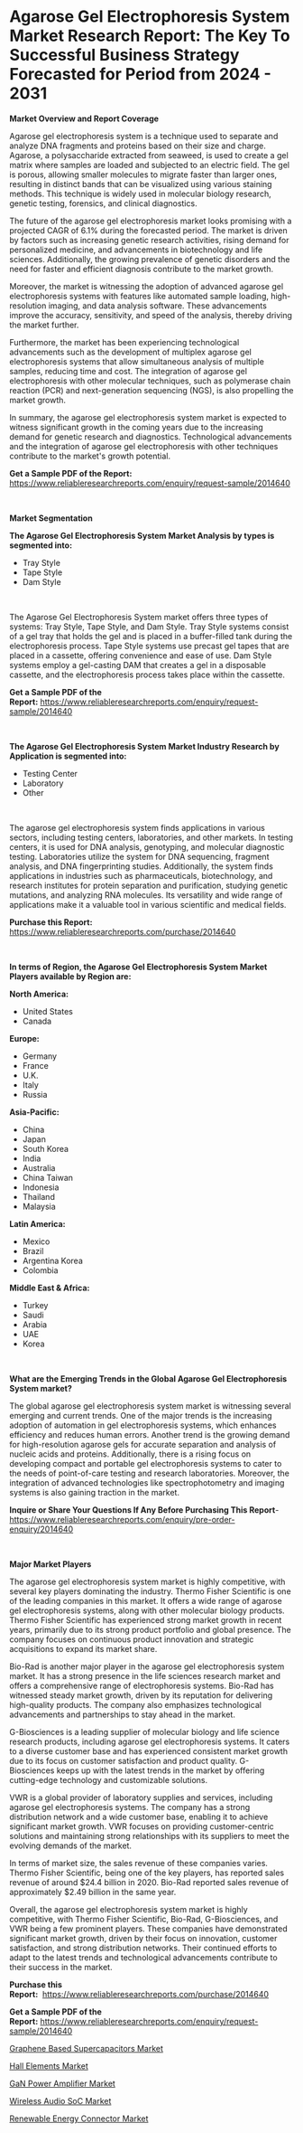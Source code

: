 <p><h1>Agarose Gel Electrophoresis System Market Research Report: The Key To Successful Business Strategy Forecasted for Period from 2024 - 2031</h1></p><p><strong>Market Overview and Report Coverage</strong></p>
<p><p>Agarose gel electrophoresis system is a technique used to separate and analyze DNA fragments and proteins based on their size and charge. Agarose, a polysaccharide extracted from seaweed, is used to create a gel matrix where samples are loaded and subjected to an electric field. The gel is porous, allowing smaller molecules to migrate faster than larger ones, resulting in distinct bands that can be visualized using various staining methods. This technique is widely used in molecular biology research, genetic testing, forensics, and clinical diagnostics.</p><p>The future of the agarose gel electrophoresis market looks promising with a projected CAGR of 6.1% during the forecasted period. The market is driven by factors such as increasing genetic research activities, rising demand for personalized medicine, and advancements in biotechnology and life sciences. Additionally, the growing prevalence of genetic disorders and the need for faster and efficient diagnosis contribute to the market growth.</p><p>Moreover, the market is witnessing the adoption of advanced agarose gel electrophoresis systems with features like automated sample loading, high-resolution imaging, and data analysis software. These advancements improve the accuracy, sensitivity, and speed of the analysis, thereby driving the market further.</p><p>Furthermore, the market has been experiencing technological advancements such as the development of multiplex agarose gel electrophoresis systems that allow simultaneous analysis of multiple samples, reducing time and cost. The integration of agarose gel electrophoresis with other molecular techniques, such as polymerase chain reaction (PCR) and next-generation sequencing (NGS), is also propelling the market growth.</p><p>In summary, the agarose gel electrophoresis system market is expected to witness significant growth in the coming years due to the increasing demand for genetic research and diagnostics. Technological advancements and the integration of agarose gel electrophoresis with other techniques contribute to the market's growth potential.</p></p>
<p><strong>Get a Sample PDF of the Report:</strong> <a href="https://www.reliableresearchreports.com/enquiry/request-sample/2014640">https://www.reliableresearchreports.com/enquiry/request-sample/2014640</a></p>
<p>&nbsp;</p>
<p><strong>Market Segmentation</strong></p>
<p><strong>The Agarose Gel Electrophoresis System Market Analysis by types is segmented into:</strong></p>
<p><ul><li>Tray Style</li><li>Tape Style</li><li>Dam Style</li></ul></p>
<p>&nbsp;</p>
<p><p>The Agarose Gel Electrophoresis System market offers three types of systems: Tray Style, Tape Style, and Dam Style. Tray Style systems consist of a gel tray that holds the gel and is placed in a buffer-filled tank during the electrophoresis process. Tape Style systems use precast gel tapes that are placed in a cassette, offering convenience and ease of use. Dam Style systems employ a gel-casting DAM that creates a gel in a disposable cassette, and the electrophoresis process takes place within the cassette.</p></p>
<p><strong>Get a Sample PDF of the Report:</strong>&nbsp;<a href="https://www.reliableresearchreports.com/enquiry/request-sample/2014640">https://www.reliableresearchreports.com/enquiry/request-sample/2014640</a></p>
<p>&nbsp;</p>
<p><strong>The Agarose Gel Electrophoresis System Market Industry Research by Application is segmented into:</strong></p>
<p><ul><li>Testing Center</li><li>Laboratory</li><li>Other</li></ul></p>
<p>&nbsp;</p>
<p><p>The agarose gel electrophoresis system finds applications in various sectors, including testing centers, laboratories, and other markets. In testing centers, it is used for DNA analysis, genotyping, and molecular diagnostic testing. Laboratories utilize the system for DNA sequencing, fragment analysis, and DNA fingerprinting studies. Additionally, the system finds applications in industries such as pharmaceuticals, biotechnology, and research institutes for protein separation and purification, studying genetic mutations, and analyzing RNA molecules. Its versatility and wide range of applications make it a valuable tool in various scientific and medical fields.</p></p>
<p><strong>Purchase this Report:</strong>&nbsp; <a href="https://www.reliableresearchreports.com/purchase/2014640">https://www.reliableresearchreports.com/purchase/2014640</a></p>
<p>&nbsp;</p>
<p><strong>In terms of Region, the Agarose Gel Electrophoresis System Market Players available by Region are:</strong></p>
<p>
    <p> <strong> North America: </strong>
        <ul>
            <li>United States</li>
            <li>Canada</li>
        </ul>
        </p> 
    <p> <strong> Europe: </strong>
        <ul>
            <li>Germany</li>
            <li>France</li>
            <li>U.K.</li>
            <li>Italy</li>
            <li>Russia</li>
        </ul>
        </p> 
    <p> <strong> Asia-Pacific: </strong>
        <ul>
            <li>China</li>
            <li>Japan</li>
            <li>South Korea</li>
            <li>India</li>
            <li>Australia</li>
            <li>China Taiwan</li>
            <li>Indonesia</li>
            <li>Thailand</li>
            <li>Malaysia</li>
        </ul>
        </p> 
    <p> <strong> Latin America: </strong>
        <ul>
            <li>Mexico</li>
            <li>Brazil</li>
            <li>Argentina Korea</li>
            <li>Colombia</li>
        </ul>
        </p> 
    <p> <strong> Middle East & Africa: </strong>
        <ul>
            <li>Turkey</li>
            <li>Saudi</li>
            <li>Arabia</li>
            <li>UAE</li>
            <li>Korea</li>
        </ul>
    </p>
    </p>
<p>&nbsp;</p>
<p><strong>What are the Emerging Trends in the Global Agarose Gel Electrophoresis System market?</strong></p>
<p><p>The global agarose gel electrophoresis system market is witnessing several emerging and current trends. One of the major trends is the increasing adoption of automation in gel electrophoresis systems, which enhances efficiency and reduces human errors. Another trend is the growing demand for high-resolution agarose gels for accurate separation and analysis of nucleic acids and proteins. Additionally, there is a rising focus on developing compact and portable gel electrophoresis systems to cater to the needs of point-of-care testing and research laboratories. Moreover, the integration of advanced technologies like spectrophotometry and imaging systems is also gaining traction in the market.</p></p>
<p><strong>Inquire or Share Your Questions If Any Before Purchasing This Report</strong>- <a href="https://www.reliableresearchreports.com/enquiry/pre-order-enquiry/2014640">https://www.reliableresearchreports.com/enquiry/pre-order-enquiry/2014640</a></p>
<p>&nbsp;</p>
<p><strong>Major Market Players</strong></p>
<p><p>The agarose gel electrophoresis system market is highly competitive, with several key players dominating the industry. Thermo Fisher Scientific is one of the leading companies in this market. It offers a wide range of agarose gel electrophoresis systems, along with other molecular biology products. Thermo Fisher Scientific has experienced strong market growth in recent years, primarily due to its strong product portfolio and global presence. The company focuses on continuous product innovation and strategic acquisitions to expand its market share.</p><p>Bio-Rad is another major player in the agarose gel electrophoresis system market. It has a strong presence in the life sciences research market and offers a comprehensive range of electrophoresis systems. Bio-Rad has witnessed steady market growth, driven by its reputation for delivering high-quality products. The company also emphasizes technological advancements and partnerships to stay ahead in the market.</p><p>G-Biosciences is a leading supplier of molecular biology and life science research products, including agarose gel electrophoresis systems. It caters to a diverse customer base and has experienced consistent market growth due to its focus on customer satisfaction and product quality. G-Biosciences keeps up with the latest trends in the market by offering cutting-edge technology and customizable solutions.</p><p>VWR is a global provider of laboratory supplies and services, including agarose gel electrophoresis systems. The company has a strong distribution network and a wide customer base, enabling it to achieve significant market growth. VWR focuses on providing customer-centric solutions and maintaining strong relationships with its suppliers to meet the evolving demands of the market.</p><p>In terms of market size, the sales revenue of these companies varies. Thermo Fisher Scientific, being one of the key players, has reported sales revenue of around $24.4 billion in 2020. Bio-Rad reported sales revenue of approximately $2.49 billion in the same year.</p><p>Overall, the agarose gel electrophoresis system market is highly competitive, with Thermo Fisher Scientific, Bio-Rad, G-Biosciences, and VWR being a few prominent players. These companies have demonstrated significant market growth, driven by their focus on innovation, customer satisfaction, and strong distribution networks. Their continued efforts to adapt to the latest trends and technological advancements contribute to their success in the market.</p></p>
<p><strong>Purchase this Report:</strong>&nbsp;&nbsp;<a href="https://www.reliableresearchreports.com/purchase/2014640">https://www.reliableresearchreports.com/purchase/2014640</a></p>
<p></p>
<p><strong>Get a Sample PDF of the Report:</strong>&nbsp;<a href="https://www.reliableresearchreports.com/enquiry/request-sample/2014640">https://www.reliableresearchreports.com/enquiry/request-sample/2014640</a></p>
<p><p><a href="https://github.com/rahu1503/Market-Research-Report-List-2/blob/main/graphene-based-supercapacitors-market.md">Graphene Based Supercapacitors Market</a></p><p><a href="https://github.com/gshchiplitsov/Market-Research-Report-List-2/blob/main/hall-elements-market.md">Hall Elements Market</a></p><p><a href="https://github.com/dzharov81/Market-Research-Report-List-2/blob/main/gan-power-amplifier-market.md">GaN Power Amplifier Market</a></p><p><a href="https://github.com/ambrozg/Market-Research-Report-List-2/blob/main/wireless-audio-soc-market.md">Wireless Audio SoC Market</a></p><p><a href="https://github.com/rahu1501/Market-Research-Report-List-2/blob/main/renewable-energy-connector-market.md">Renewable Energy Connector Market</a></p></p>